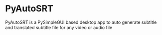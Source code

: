 # PyAutoSRT
PyAutoSRT is a PySimpleGUI based desktop app to auto generate subtitle and translated subtitle file for any video or audio file
